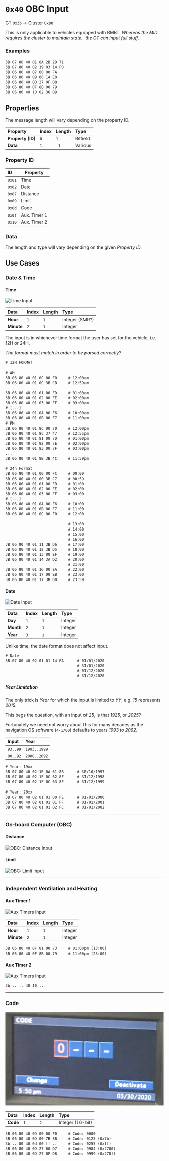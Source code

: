 # `0x40` OBC Input

GT `0x3b` → Cluster `0x80`

This is only applicable to vehicles equipped with BMBT. _Whereas the MID requires the cluster to maintain state.. the GT can input full stuff._

### Examples

    3B 07 80 40 01 8A 2B 2D 71
    3B 07 80 40 02 19 03 14 F0
    3B 06 80 40 07 00 00 FA
    3B 06 80 40 09 00 14 E0
    3B 06 80 40 0D 27 0F D8
    3B 06 80 40 0F 8B 00 79
    3B 06 80 40 10 02 36 D9

## Properties

The message length will vary depending on the property ID.

Property|Index|Length|Type
:-------|:----|:-----|:---
**Property [ID]**|`0`|`1`|Bitfield
**Data**|`1`|`-1`|Various

### Property ID

ID|Property
:--|-------
`0x01`|Time
`0x02`|Date
`0x07`|Distance
`0x09`|Limit
`0x0d`|Code
`0x0f`|Aux. Timer 1
`0x10`|Aux. Timer 2

### Data

The length and type will vary depending on the given *Property ID*.

## Use Cases

### Date & Time

#### Time

![Time Input](obc/obc_timer.jpg)

Data|Index|Length|Type
:---|:----|:-----|:---
**Hour**|`1`|`1`|Integer (SMR?)
**Minute**|`2`|`1`|Integer

The input is in whichever time format the user has set for the vehicle, i.e. 12H or 24H.

_The format must match in order to be parsed correctly?_

    # 12H FORMAT
    
    # AM
    3B 06 80 40 01 0C 00 F0     # 12:00am
    3B 06 80 40 01 0C 3B CB     # 12:59am
    
    3B 06 80 40 01 01 00 FD     # 01:00am
    3B 06 80 40 01 02 00 FE     # 02:00am
    3B 06 80 40 01 03 00 FF     # 03:00am
    # [...]
    3B 06 80 40 01 0A 00 F6     # 10:00am
    3B 06 80 40 01 0B 00 F7     # 11:00am
    # PM
    3B 06 80 40 01 8C 00 70     # 12:00pm
    3B 06 80 40 01 8C 37 47     # 12:55pm
    3B 06 80 40 01 81 00 7D     # 01:00pm
    3B 06 80 40 01 82 00 7E     # 02:00pm
    3B 06 80 40 01 83 00 7F     # 03:00pm
    ...
    3B 06 80 40 01 8B 3B 4C     # 11:59pm

    # 24h Format
    3B 06 80 40 01 00 00 FC     # 00:00
    3B 06 80 40 01 00 3B C7     # 00:59
    3B 06 80 40 01 01 00 FD     # 01:00
    3B 06 80 40 01 02 00 FE     # 02:00
    3B 06 80 40 01 03 00 FF     # 03:00
    # [...]
    3B 06 80 40 01 0A 00 F6     # 10:00
    3B 06 80 40 01 0B 00 F7     # 11:00
    3B 06 80 40 01 0C 00 F0     # 12:00
    
                                # 13:00
                                # 14:00
                                # 15:00
                                # 16:00
    3B 06 80 40 01 11 3B D6     # 17:00
    3B 06 80 40 01 12 3B D5     # 18:00
    3B 06 80 40 01 13 00 EF     # 19:00
    3B 06 80 40 01 14 3A D2     # 20:00
                                # 21:00
    3B 06 80 40 01 16 00 EA     # 22:00
    3B 06 80 40 01 17 00 EB     # 23:00
    3B 06 80 40 01 17 3B D0     # 23:59

#### Date

![Date Input](obc/obc_timer.jpg)

Data|Index|Length|Type
:---|:----|:-----|:---
**Day**|`1`|`1`|Integer
**Month**|`2`|`1`|Integer
**Year**|`3`|`1`|Integer

Unlike time, the date format does not affect input.

    # Date
    3B 07 80 40 02 01 01 14 EA      # 01/01/2020
                                    # 31/01/2020
                                    # 01/12/2020
                                    # 31/12/2020

##### Year Limitation

The only trick is *Year* for which the input is limited to *YY*, e.g. *15* represents *2015*.

This begs the question, with an input of *25*, is that *1925*, or *2025*?

Fortunately we need not worry about this for many decades as the navigation OS software (`4-1/00`) defaults to years *1993 to 2092*.

Input|Year
:----|:----
`93..99`|`1993..1999`
`00..92`|`2000..2092`
    
    # Year: 19xx
    3B 07 80 40 02 1E 0A 61 8B      # 30/10/1997
    3B 07 80 40 02 1F 0C 62 8F      # 31/12/1998
    3B 07 80 40 02 1F 0C 63 8E      # 31/12/1999
    
    # Year: 20xx
    3B 07 80 40 02 01 01 00 FE      # 01/01/2000
    3B 07 80 40 02 01 01 01 FF      # 01/01/2001
    3B 07 80 40 02 01 01 02 FC      # 01/01/2002

---

### On-board Computer (OBC)

#### Distance

![OBC: Distance Input](obc/obc_timer.jpg)

#### Limit

![OBC: Limit Input](obc/obc_timer.jpg)

---

### Independent Ventilation and Heating

#### Aux Timer 1

![Aux Timers Input](../ike/obc/auxx.jpg)

Data|Index|Length|Type
:---|:----|:-----|:---
**Hour**|`1`|`1`|Integer
**Minute**|`2`|`1`|Integer
    
    3B 06 80 40 0F 81 00 73     # 01:00pm (13:00)
    3B 06 80 40 0F 8B 00 79     # 11:00pm (23:00)

#### Aux Timer 2

![Aux Timers Input](obc/code.jpg)

    3b .. .. 40 10 ..

---

### Code

![Code Input](../ike/obc/code.jpg)

Data|Index|Length|Type
:---|:----|:-----|:---
**Code**|`1`|`2`|Integer (16-bit)
    
    3B 06 80 40 0D 00 00 F0     # Code: 0000
    3B 06 80 40 0D 00 7B 8B     # Code: 0123 (0x7b)
    3b .. 80 40 0d 00 ff ..     # Code: 0255 (0xff)
    3B 06 80 40 0D 27 00 D7     # Code: 9984 (0x2700)
    3B 06 80 40 0D 27 0F D8     # Code: 9999 (0x270f)